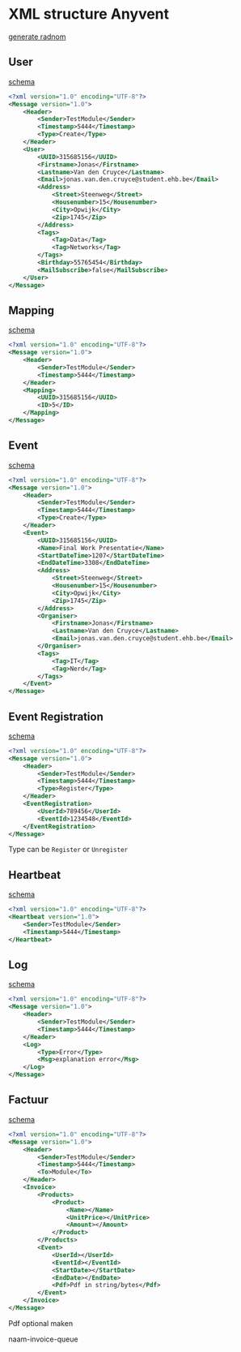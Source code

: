 # XML structure Anyvent
[generate radnom](https://genxml)
## User
[schema](https://raw.githubusercontent.com/Anyvent/XSD/master/general_user.xsd)
```xml
<?xml version="1.0" encoding="UTF-8"?>
<Message version="1.0">
	<Header>
		<Sender>TestModule</Sender> 
		<Timestamp>5444</Timestamp> 
		<Type>Create</Type> 
	</Header>
	<User>
		<UUID>315685156</UUID>
		<Firstname>Jonas</Firstname>
		<Lastname>Van den Cruyce</Lastname>
		<Email>jonas.van.den.cruyce@student.ehb.be</Email>
		<Address>
			<Street>Steenweg</Street>
			<Housenumber>15</Housenumber>
			<City>Opwijk</City>
			<Zip>1745</Zip>
		</Address>
		<Tags>
			<Tag>Data</Tag>
			<Tag>Networks</Tag>
		</Tags>
		<Birthday>55765454</Birthday>
		<MailSubscribe>false</MailSubscribe>
	</User>
</Message>
```

## Mapping
[schema](https://raw.githubusercontent.com/Anyvent/XSD/master/mapping.xsd)
```xml
<?xml version="1.0" encoding="UTF-8"?>
<Message version="1.0">
	<Header>
		<Sender>TestModule</Sender> 
		<Timestamp>5444</Timestamp> 
	</Header>
	<Mapping>
		<UUID>315685156</UUID>
		<ID>5</ID>
	</Mapping>
</Message>
```

## Event
[schema](https://raw.githubusercontent.com/Anyvent/XSD/master/event.xsd)
```xml
<?xml version="1.0" encoding="UTF-8"?>
<Message version="1.0">
	<Header>
		<Sender>TestModule</Sender> 
		<Timestamp>5444</Timestamp> 
		<Type>Create</Type>
	</Header>
	<Event>
		<UUID>315685156</UUID>
		<Name>Final Work Presentatie</Name>
		<StartDateTime>1207</StartDateTime>
		<EndDateTime>3308</EndDateTime>
		<Address>
			<Street>Steenweg</Street>
			<Housenumber>15</Housenumber>
			<City>Opwijk</City>
			<Zip>1745</Zip>
		</Address>
		<Organiser>
			<Firstname>Jonas</Firstname>
			<Lastname>Van den Cruyce</Lastname>
			<Email>jonas.van.den.cruyce@student.ehb.be</Email>
		</Organiser>
		<Tags>
			<Tag>IT</Tag>
			<Tag>Nerd</Tag>
		</Tags>
	</Event>
</Message>
```

## Event Registration
[schema](https://raw.githubusercontent.com/Anyvent/XSD/master/event_registration.xsd)
```xml
<?xml version="1.0" encoding="UTF-8"?>
<Message version="1.0">
    <Header>
        <Sender>TestModule</Sender> 
        <Timestamp>5444</Timestamp> 
        <Type>Register</Type> 
    </Header>
    <EventRegistration>
        <UserId>789456</UserId>
        <EventId>1234548</EventId>
    </EventRegistration>
</Message>
```
Type can be `Register` or `Unregister`

## Heartbeat
[schema](https://raw.githubusercontent.com/Anyvent/XSD/master/heartbeat.xsd)
```xml
<?xml version="1.0" encoding="UTF-8"?>
<Heartbeat version="1.0">
	<Sender>TestModule</Sender> 
	<Timestamp>5444</Timestamp> 
</Heartbeat>
```

## Log
[schema](https://raw.githubusercontent.com/Anyvent/XSD/master/logging.xsd)
```xml
<?xml version="1.0" encoding="UTF-8"?>
<Message version="1.0">
	<Header>
		<Sender>TestModule</Sender> 
		<Timestamp>5444</Timestamp>
	</Header>
	<Log>
		<Type>Error</Type> 
		<Msg>explanation error</Msg>
	</Log>
</Message>
```

## Factuur
[schema](https://raw.githubusercontent.com/Anyvent/XSD/master/invoice.xsd)
```xml
<?xml version="1.0" encoding="UTF-8"?>
<Message version="1.0">
	<Header>
		<Sender>TestModule</Sender> 
		<Timestamp>5444</Timestamp>
		<To>Module</To>
	</Header>
	<Invoice>
		<Products>
			<Product>
				<Name></Name>
				<UnitPrice></UnitPrice>
				<Amount></Amount>
			</Product>
		</Products>
		<Event>
			<UserId></UserId>
			<EventId></EventId>
			<StartDate></StartDate>
			<EndDate></EndDate>
			<Pdf>Pdf in string/bytes</Pdf>
		</Event>
	</Invoice>
</Message>
```
Pdf optional maken

naam-invoice-queue